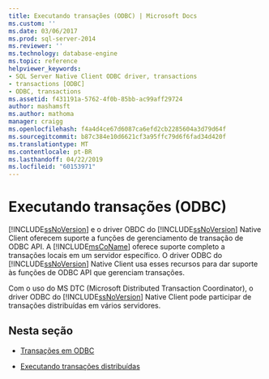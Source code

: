 ```yaml
---
title: Executando transações (ODBC) | Microsoft Docs
ms.custom: ''
ms.date: 03/06/2017
ms.prod: sql-server-2014
ms.reviewer: ''
ms.technology: database-engine
ms.topic: reference
helpviewer_keywords:
- SQL Server Native Client ODBC driver, transactions
- transactions [ODBC]
- ODBC, transactions
ms.assetid: f431191a-5762-4f0b-85bb-ac99aff29724
author: mashamsft
ms.author: mathoma
manager: craigg
ms.openlocfilehash: f4a4d4ce67d6087ca6efd2cb2285604a3d79d64f
ms.sourcegitcommit: b87c384e10d6621cf3a95ffc79d6f6fad34d420f
ms.translationtype: MT
ms.contentlocale: pt-BR
ms.lasthandoff: 04/22/2019
ms.locfileid: "60153971"
---
```

# <a name="performing-transactions-odbc"></a>Executando transações (ODBC)
  [!INCLUDE[ssNoVersion](../../includes/ssnoversion-md.md)] e o driver OBDC do [!INCLUDE[ssNoVersion](../../includes/ssnoversion-md.md)] Native Client oferecem suporte a funções de gerenciamento de transação de ODBC API. A [!INCLUDE[msCoName](../../includes/msconame-md.md)] oferece suporte completo a transações locais em um servidor específico. O driver ODBC do [!INCLUDE[ssNoVersion](../../includes/ssnoversion-md.md)] Native Client usa esses recursos para dar suporte às funções de ODBC API que gerenciam transações.  
  
 Com o uso do MS DTC (Microsoft Distributed Transaction Coordinator), o driver ODBC do [!INCLUDE[ssNoVersion](../../includes/ssnoversion-md.md)] Native Client pode participar de transações distribuídas em vários servidores.  
  
## <a name="in-this-section"></a>Nesta seção  
  
-   [Transações em ODBC](../../relational-databases/native-client/odbc/performing-transactions-in-odbc.md)  
  
-   [Executando transações distribuídas](../../relational-databases/native-client-ole-db-transactions/transactions.md)  
  
  
